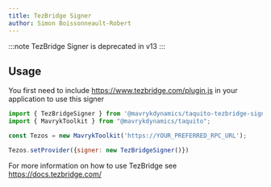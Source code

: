 ```yaml
---
title: TezBridge Signer
author: Simon Boissonneault-Robert
---
```


:::note
TezBridge Signer is deprecated in v13
:::
## Usage

You first need to include https://www.tezbridge.com/plugin.js in your application to use this signer

```js
import { TezBridgeSigner } from '@mavrykdynamics/taquito-tezbridge-signer'
import { MavrykToolkit } from "@mavrykdynamics/taquito";

const Tezos = new MavrykToolkit('https://YOUR_PREFERRED_RPC_URL');

Tezos.setProvider({signer: new TezBridgeSigner()})
```

For more information on how to use TezBridge see https://docs.tezbridge.com/
